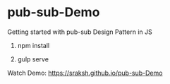 # pub-sub-Demo

 Getting started with pub-sub Design Pattern in JS

1. npm install

2. gulp serve

Watch Demo: https://sraksh.github.io/pub-sub-Demo
